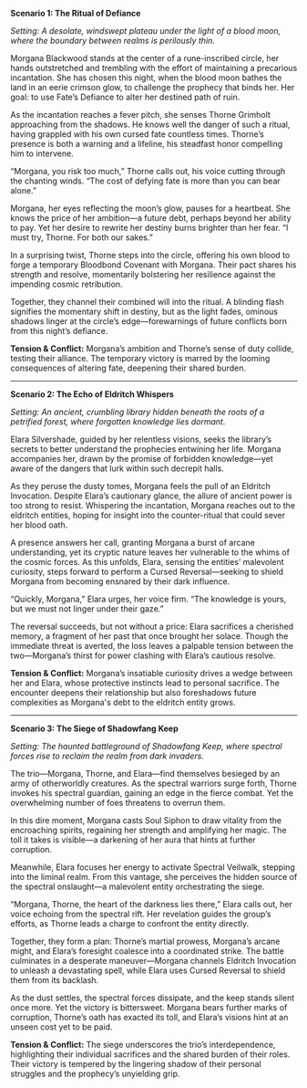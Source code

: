 **Scenario 1: The Ritual of Defiance**

*Setting: A desolate, windswept plateau under the light of a blood moon, where the boundary between realms is perilously thin.*

Morgana Blackwood stands at the center of a rune-inscribed circle, her hands outstretched and trembling with the effort of maintaining a precarious incantation. She has chosen this night, when the blood moon bathes the land in an eerie crimson glow, to challenge the prophecy that binds her. Her goal: to use Fate’s Defiance to alter her destined path of ruin.

As the incantation reaches a fever pitch, she senses Thorne Grimholt approaching from the shadows. He knows well the danger of such a ritual, having grappled with his own cursed fate countless times. Thorne’s presence is both a warning and a lifeline, his steadfast honor compelling him to intervene.

“Morgana, you risk too much,” Thorne calls out, his voice cutting through the chanting winds. “The cost of defying fate is more than you can bear alone.”

Morgana, her eyes reflecting the moon’s glow, pauses for a heartbeat. She knows the price of her ambition—a future debt, perhaps beyond her ability to pay. Yet her desire to rewrite her destiny burns brighter than her fear. “I must try, Thorne. For both our sakes.”

In a surprising twist, Thorne steps into the circle, offering his own blood to forge a temporary Bloodbond Covenant with Morgana. Their pact shares his strength and resolve, momentarily bolstering her resilience against the impending cosmic retribution.

Together, they channel their combined will into the ritual. A blinding flash signifies the momentary shift in destiny, but as the light fades, ominous shadows linger at the circle’s edge—forewarnings of future conflicts born from this night’s defiance.

**Tension & Conflict:** Morgana’s ambition and Thorne’s sense of duty collide, testing their alliance. The temporary victory is marred by the looming consequences of altering fate, deepening their shared burden.

---

**Scenario 2: The Echo of Eldritch Whispers**

*Setting: An ancient, crumbling library hidden beneath the roots of a petrified forest, where forgotten knowledge lies dormant.*

Elara Silvershade, guided by her relentless visions, seeks the library’s secrets to better understand the prophecies entwining her life. Morgana accompanies her, drawn by the promise of forbidden knowledge—yet aware of the dangers that lurk within such decrepit halls.

As they peruse the dusty tomes, Morgana feels the pull of an Eldritch Invocation. Despite Elara’s cautionary glance, the allure of ancient power is too strong to resist. Whispering the incantation, Morgana reaches out to the eldritch entities, hoping for insight into the counter-ritual that could sever her blood oath.

A presence answers her call, granting Morgana a burst of arcane understanding, yet its cryptic nature leaves her vulnerable to the whims of the cosmic forces. As this unfolds, Elara, sensing the entities’ malevolent curiosity, steps forward to perform a Cursed Reversal—seeking to shield Morgana from becoming ensnared by their dark influence.

“Quickly, Morgana,” Elara urges, her voice firm. “The knowledge is yours, but we must not linger under their gaze.”

The reversal succeeds, but not without a price: Elara sacrifices a cherished memory, a fragment of her past that once brought her solace. Though the immediate threat is averted, the loss leaves a palpable tension between the two—Morgana’s thirst for power clashing with Elara’s cautious resolve.

**Tension & Conflict:** Morgana’s insatiable curiosity drives a wedge between her and Elara, whose protective instincts lead to personal sacrifice. The encounter deepens their relationship but also foreshadows future complexities as Morgana's debt to the eldritch entity grows.

---

**Scenario 3: The Siege of Shadowfang Keep**

*Setting: The haunted battleground of Shadowfang Keep, where spectral forces rise to reclaim the realm from dark invaders.*

The trio—Morgana, Thorne, and Elara—find themselves besieged by an army of otherworldly creatures. As the spectral warriors surge forth, Thorne invokes his spectral guardian, gaining an edge in the fierce combat. Yet the overwhelming number of foes threatens to overrun them.

In this dire moment, Morgana casts Soul Siphon to draw vitality from the encroaching spirits, regaining her strength and amplifying her magic. The toll it takes is visible—a darkening of her aura that hints at further corruption.

Meanwhile, Elara focuses her energy to activate Spectral Veilwalk, stepping into the liminal realm. From this vantage, she perceives the hidden source of the spectral onslaught—a malevolent entity orchestrating the siege.

“Morgana, Thorne, the heart of the darkness lies there,” Elara calls out, her voice echoing from the spectral rift. Her revelation guides the group’s efforts, as Thorne leads a charge to confront the entity directly.

Together, they form a plan: Thorne’s martial prowess, Morgana’s arcane might, and Elara’s foresight coalesce into a coordinated strike. The battle culminates in a desperate maneuver—Morgana channels Eldritch Invocation to unleash a devastating spell, while Elara uses Cursed Reversal to shield them from its backlash.

As the dust settles, the spectral forces dissipate, and the keep stands silent once more. Yet the victory is bittersweet. Morgana bears further marks of corruption, Thorne’s oath has exacted its toll, and Elara’s visions hint at an unseen cost yet to be paid.

**Tension & Conflict:** The siege underscores the trio’s interdependence, highlighting their individual sacrifices and the shared burden of their roles. Their victory is tempered by the lingering shadow of their personal struggles and the prophecy’s unyielding grip.